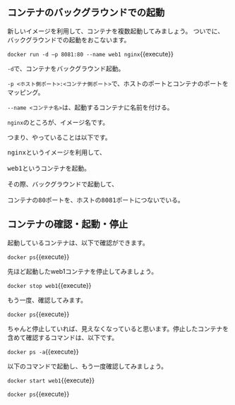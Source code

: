 ## コンテナのバックグラウンドでの起動

新しいイメージを利用して、コンテナを複数起動してみましょう。
ついでに、バックグラウンドでの起動をおこないます。

`docker run -d –p 8081:80 --name web1 nginx`{{execute}}

`-d`で、コンテナをバックグラウンド起動。

`-p <ホスト側ポート>:<コンテナ側ポート>`で、ホストのポートとコンテナのポートをマッピング。

`--name <コンテナ名>`は、起動するコンテナに名前を付ける。

`nginx`のところが、イメージ名です。

つまり、やっていることは以下です。

<pre>
nginxというイメージを利用して、<br>
web1というコンテナを起動。<br>
その際、バックグラウンドで起動して、<br>
コンテナの80ポートを、ホストの8081ポートにつないでいる。
</pre>

## コンテナの確認・起動・停止

起動しているコンテナは、以下で確認ができます。

`docker ps`{{execute}}

先ほど起動したweb1コンテナを停止してみましょう。

`docker stop web1`{{execute}}

もう一度、確認してみます。

`docker ps`{{execute}}

ちゃんと停止していれば、見えなくなっていると思います。停止したコンテナを含めて確認するコマンドは、以下です。

`docker ps -a`{{execute}}

以下のコマンドで起動し、もう一度確認してみましょう。

`docker start web1`{{execute}}

`docker ps`{{execute}}
